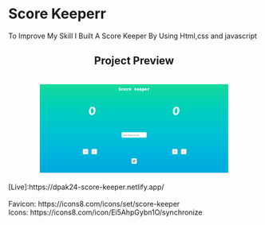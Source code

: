 <h1>Score Keeperr</h1>
To Improve My Skill I Built A Score Keeper By Using Html,css and javascript
<div align="center">
<h2 align="center">Project Preview</h2>
<br>
<img width='75%' src = "https://github.com/D-pak24/Score-keeper/blob/58479c90bde6b96e1dbebe267efe87fc397c4a49/assets/preview-img.png">
</div>
<br>
[Live]:https://dpak24-score-keeper.netlify.app/
<br>
<br>
Favicon: https://icons8.com/icons/set/score-keeper
<br>
Icons: https://icons8.com/icon/Ei5AhpGybn1O/synchronize

